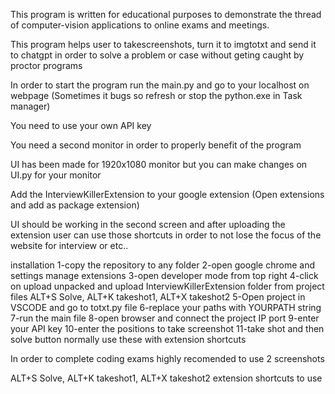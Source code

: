 This program is written for educational purposes to demonstrate the thread of computer-vision applications to online exams and meetings.

This program helps user to takescreenshots, turn it to imgtotxt and send it to chatgpt in order to solve a problem or case without geting caught by proctor programs

In order to start the program run the main.py and go to your localhost on webpage (Sometimes it bugs so refresh or stop the python.exe in Task manager)

You need to use your own API key

You need a second monitor in order to properly benefit of the program

UI has been made for 1920x1080 monitor but you can make changes on UI.py for your monitor

Add the InterviewKillerExtension to your google extension (Open extensions and add as package extension)

UI should be working in the second screen and after uploading the extension user can use those shortcuts in order to not lose the focus of the website for interview or etc..

installation
1-copy the repository to any folder
2-open google chrome and settings manage extensions
3-open developer mode from top right
4-click on upload unpacked and upload InterviewKillerExtension folder from project files  ALT+S Solve, ALT+K takeshot1, ALT+X takeshot2
5-Open project in VSCODE and go to totxt.py file
6-replace your paths with YOURPATH string
7-run the main file
8-open browser and connect the project IP port 
9-enter your API key
10-enter the positions to take screenshot
11-take shot and then solve button normally use these with extension shortcuts


In order to complete coding exams highly recomended to use 2 screenshots

 ALT+S Solve, ALT+K takeshot1, ALT+X takeshot2  extension shortcuts to use



